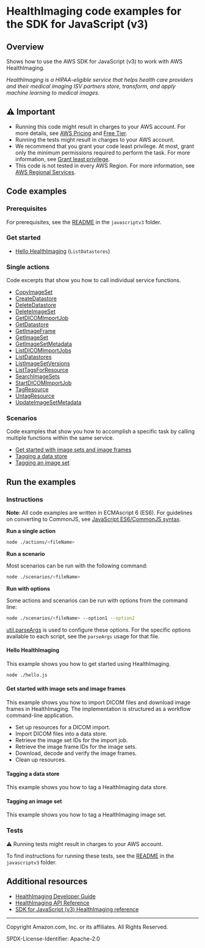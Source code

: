 # HealthImaging code examples for the SDK for JavaScript (v3)

## Overview

Shows how to use the AWS SDK for JavaScript (v3) to work with AWS HealthImaging.

<!--custom.overview.start-->
<!--custom.overview.end-->

_HealthImaging is a HIPAA-eligible service that helps health care providers and their medical imaging ISV partners store, transform, and apply machine learning to medical images._

## ⚠ Important

* Running this code might result in charges to your AWS account. For more details, see [AWS Pricing](https://aws.amazon.com/pricing/) and [Free Tier](https://aws.amazon.com/free/).
* Running the tests might result in charges to your AWS account.
* We recommend that you grant your code least privilege. At most, grant only the minimum permissions required to perform the task. For more information, see [Grant least privilege](https://docs.aws.amazon.com/IAM/latest/UserGuide/best-practices.html#grant-least-privilege).
* This code is not tested in every AWS Region. For more information, see [AWS Regional Services](https://aws.amazon.com/about-aws/global-infrastructure/regional-product-services).

<!--custom.important.start-->
<!--custom.important.end-->

## Code examples

### Prerequisites

For prerequisites, see the [README](../../README.md#Prerequisites) in the `javascriptv3` folder.


<!--custom.prerequisites.start-->
<!--custom.prerequisites.end-->

### Get started

- [Hello HealthImaging](hello.js#L6) (`ListDatastores`)


### Single actions

Code excerpts that show you how to call individual service functions.

- [CopyImageSet](actions/copy-image-set.js#L6)
- [CreateDatastore](actions/create-datastore.js#L6)
- [DeleteDatastore](actions/delete-datastore.js#L6)
- [DeleteImageSet](actions/delete-image-set.js#L6)
- [GetDICOMImportJob](actions/get-dicom-import-job.js#L6)
- [GetDatastore](actions/get-datastore.js#L6)
- [GetImageFrame](actions/get-image-frame.js#L7)
- [GetImageSet](actions/get-image-set.js#L6)
- [GetImageSetMetadata](actions/get-image-set-metadata.js#L6)
- [ListDICOMImportJobs](actions/list-dicom-import-jobs.js#L6)
- [ListDatastores](actions/list-datastores.js#L6)
- [ListImageSetVersions](actions/list-image-set-versions.js#L6)
- [ListTagsForResource](actions/list-tags-for-resource.js#L6)
- [SearchImageSets](actions/search-image-sets.js#L6)
- [StartDICOMImportJob](actions/start-dicom-import-job.js#L6)
- [TagResource](actions/tag-resource.js#L6)
- [UntagResource](actions/untag-resource.js#L6)
- [UpdateImageSetMetadata](actions/update-image-set-metadata.js#L6)

### Scenarios

Code examples that show you how to accomplish a specific task by calling multiple
functions within the same service.

- [Get started with image sets and image frames](scenarios/health-image-sets/index.js)
- [Tagging a data store](scenarios/tagging-datastores.js)
- [Tagging an image set](scenarios/tagging-imagesets.js)


<!--custom.examples.start-->
<!--custom.examples.end-->

## Run the examples

### Instructions

**Note**: All code examples are written in ECMAscript 6 (ES6). For guidelines on converting to CommonJS, see
[JavaScript ES6/CommonJS syntax](https://docs.aws.amazon.com/sdk-for-javascript/v3/developer-guide/sdk-examples-javascript-syntax.html).

**Run a single action**

```bash
node ./actions/<fileName>
```

**Run a scenario**

Most scenarios can be run with the following command:
```bash
node ./scenarios/<fileName>
```

**Run with options**

Some actions and scenarios can be run with options from the command line:
```bash
node ./scenarios/<fileName> --option1 --option2
```
[util.parseArgs](https://nodejs.org/api/util.html#utilparseargsconfig) is used to configure
these options. For the specific options available to each script, see the `parseArgs` usage
for that file.

<!--custom.instructions.start-->
<!--custom.instructions.end-->

#### Hello HealthImaging

This example shows you how to get started using HealthImaging.

```bash
node ./hello.js
```


#### Get started with image sets and image frames

This example shows you how to import DICOM files and download image frames in HealthImaging.</para>
 <para>The implementation is structured as a workflow command-line
 application.


- Set up resources for a DICOM import.
- Import DICOM files into a data store.
- Retrieve the image set IDs for the import job.
- Retrieve the image frame IDs for the image sets.
- Download, decode and verify the image frames.
- Clean up resources.

<!--custom.scenario_prereqs.medical-imaging_Scenario_ImageSetsAndFrames.start-->
<!--custom.scenario_prereqs.medical-imaging_Scenario_ImageSetsAndFrames.end-->


<!--custom.scenarios.medical-imaging_Scenario_ImageSetsAndFrames.start-->
<!--custom.scenarios.medical-imaging_Scenario_ImageSetsAndFrames.end-->

#### Tagging a data store

This example shows you how to tag a HealthImaging data store.


<!--custom.scenario_prereqs.medical-imaging_Scenario_TaggingDataStores.start-->
<!--custom.scenario_prereqs.medical-imaging_Scenario_TaggingDataStores.end-->


<!--custom.scenarios.medical-imaging_Scenario_TaggingDataStores.start-->
<!--custom.scenarios.medical-imaging_Scenario_TaggingDataStores.end-->

#### Tagging an image set

This example shows you how to tag a HealthImaging image set.


<!--custom.scenario_prereqs.medical-imaging_Scenario_TaggingImageSets.start-->
<!--custom.scenario_prereqs.medical-imaging_Scenario_TaggingImageSets.end-->


<!--custom.scenarios.medical-imaging_Scenario_TaggingImageSets.start-->
<!--custom.scenarios.medical-imaging_Scenario_TaggingImageSets.end-->

### Tests

⚠ Running tests might result in charges to your AWS account.


To find instructions for running these tests, see the [README](../../README.md#Tests)
in the `javascriptv3` folder.



<!--custom.tests.start-->
<!--custom.tests.end-->

## Additional resources

- [HealthImaging Developer Guide](https://docs.aws.amazon.com/healthimaging/latest/devguide/what-is.html)
- [HealthImaging API Reference](https://docs.aws.amazon.com/healthimaging/latest/APIReference/Welcome.html)
- [SDK for JavaScript (v3) HealthImaging reference](https://docs.aws.amazon.com/AWSJavaScriptSDK/v3/latest/client/medical-imaging)

<!--custom.resources.start-->
<!--custom.resources.end-->

---

Copyright Amazon.com, Inc. or its affiliates. All Rights Reserved.

SPDX-License-Identifier: Apache-2.0
